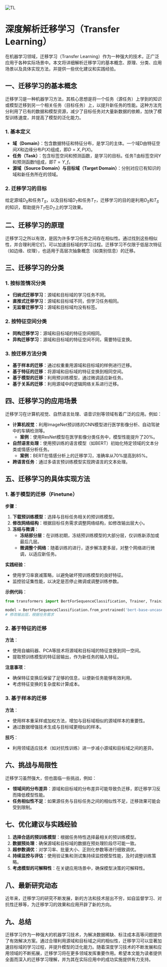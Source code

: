 ![TL](ML/TL/TL.png)
# 深度解析迁移学习（Transfer Learning）

在机器学习领域，迁移学习（Transfer Learning）作为一种强大的技术，正广泛应用于各种实际场景中。本文将详细解析迁移学习的基本概念、原理、分类、应用场景以及具体实现方法，并提供一些优化建议和实践经验。

## 一、迁移学习的基本概念

迁移学习是一种机器学习方法，其核心思想是将一个任务（源任务）上学到的知识或模型迁移到另一个相关任务（目标任务）上，以提升新任务的性能。这种方法充分利用了已有的数据和模型资源，减少了目标任务对大量新数据的依赖，加快了模型训练速度，并提高了模型的泛化能力。

### 1. 基本定义

- **域（Domain）**：包含数据特征和特征分布，是学习的主体。一个域D由特征空间$X$和边缘分布$P(X)$组成，即$D = {X, P(X)}$。
- **任务（Task）**：包含标签空间和预测函数，是学习的目标。任务T由标签空间Y和预测函数f组成，即$T = {Y, f}$。
- **源域（Source Domain）**与**目标域（Target Domain）**：分别对应已有知识的域和新任务所在的领域。

### 2. 迁移学习的目标

给定源域$D_S$和任务$T_S$，以及目标域$D_T$和任务$T_T$，迁移学习的目的是利用$D_S$和$T_S$的知识，帮助提升$T_T$在$D_T$上的学习效果。

## 二、迁移学习的原理

迁移学习之所以有效，是因为许多学习任务之间存在相似性。通过找到这些相似性，并合理利用它们，可以加速目标域的学习过程。迁移学习不仅限于低层次特征（如边缘、纹理），也适用于高层次抽象概念（如类别信息）的迁移。

## 三、迁移学习的分类

### 1. 按标签情况分类

- **归纳式迁移学习**：源域和目标域的学习任务不同。
- **直推式迁移学习**：源域和目标域不同，但学习任务相同。
- **无监督迁移学习**：源域和目标域均没有标签。

### 2. 按特征空间分类

- **同构迁移学习**：源域和目标域的特征空间相同。
- **异构迁移学习**：源域和目标域的特征空间不同，需要特征变换。

### 3. 按迁移方法分类

- **基于样本的迁移**：通过权重重用源域和目标域的样例进行迁移。
- **基于特征的迁移**：将源域和目标域的特征变换到相同空间。
- **基于模型的迁移**：利用预训练模型，通过微调适应新任务。
- **基于关系的迁移**：利用源域中的逻辑网络关系进行迁移。

## 四、迁移学习的应用场景

迁移学习在计算机视觉、自然语言处理、语音识别等领域有着广泛的应用。例如：

- **计算机视觉**：利用ImageNet预训练的CNN模型进行医学影像分析、自动驾驶中的车辆检测等。
  - **案例**：使用ResNet模型在医学影像分类任务中，模型性能提升了20%。
- **自然语言处理**：使用预训练的语言模型（如BERT）初始化特定领域的文本分类或情感分析任务。
  - **案例**：BERT在情感分析上的迁移学习，准确率从70%提高到85%。
- **跨语言任务**：通过多语言预训练模型实现跨语言的文本处理。

## 五、迁移学习的具体实现方法

### 1. 基于模型的迁移（Finetune）

**步骤**：

1. **下载预训练模型**：选择与目标任务相关的预训练模型。
2. **修改网络结构**：根据目标任务需求调整网络结构，如修改输出层大小。
3. **冻结与微调**：
   - **冻结部分层**：在训练初期，冻结预训练模型的大部分层，仅训练新添加或最后几层。
   - **微调整个网络**：随着训练的进行，逐步解冻更多层，对整个网络进行微调，以适应新任务。

**实践经验**：

- 使用学习率衰减策略，以避免破坏预训练模型的良好特征。
- 监控验证集性能，以决定是否停止微调或调整训练参数。

**示例代码**：

```python
from transformers import BertForSequenceClassification, Trainer, TrainingArguments

model = BertForSequenceClassification.from_pretrained('bert-base-uncased', num_labels=2)
# 修改输出层，根据任务需求
```

### 2. 基于特征的迁移

**方法**：

- 使用自编码器、PCA等技术将源域和目标域的特征变换到同一空间。
- 提取预训练模型的特征层输出，作为新任务的输入特征。

**注意事项**：

- 确保特征变换后保留了足够的信息，以便新任务能够有效利用。
- 考虑特征变换的复杂度和计算成本。

### 3. 基于样本的迁移

**方法**：

- 使用样本重采样或加权方法，增加与目标域相似的源域样本的重要性。
- 通过数据增强技术生成与目标域更相似的样本。

**技巧**：

- 利用领域适应技术（如对抗性训练）进一步减小源域和目标域之间的差异。

## 六、挑战与局限性

迁移学习虽然强大，但也面临一些挑战，例如：

- **领域间的分布差异**：源域和目标域的分布差异可能导致负迁移，即迁移学习反而降低模型性能。
- **任务相似性不足**：如果源任务与目标任务之间的相似性不足，迁移效果可能会受到限制。

## 七、优化建议与实践经验

1. **选择合适的预训练模型**：根据任务特性选择最相关的预训练模型。
2. **数据预处理**：确保源域和目标域的数据在预处理阶段尽可能一致。
3. **超参数调优**：对学习率、批量大小、正则化参数等进行细致调优。
4. **持续监控与评估**：使用验证集和测试集持续监控模型性能，及时调整训练策略。
5. **考虑模型的可解释性**：在关键应用场景中，确保模型决策的可解释性。

## 八、最新研究动态

近年来，迁移学习的研究不断发展，新的方法和技术层出不穷，如自监督学习、对抗性迁移等，为迁移学习的效果和应用开辟了新的方向。

## 九、总结

迁移学习作为一种强大的机器学习技术，为解决数据稀缺、标注成本高等问题提供了有效解决方案。通过合理利用源域和目标域之间的相似性，迁移学习可以显著加速目标域的学习过程，并提升模型的泛化能力。随着深度学习技术的不断发展和应用领域的不断拓展，迁移学习将在更多领域发挥重要作用。希望本文能为读者提供全面而深入的迁移学习理解，并为其在实际应用中的成功实施提供有力支持。
